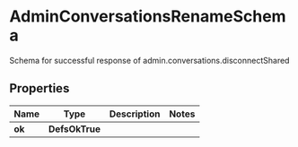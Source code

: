 

# AdminConversationsRenameSchema

Schema for successful response of admin.conversations.disconnectShared

## Properties

| Name | Type | Description | Notes |
|------------ | ------------- | ------------- | -------------|
|**ok** | **DefsOkTrue** |  |  |



